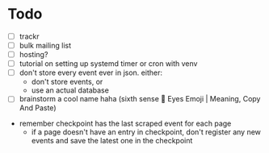 # Todo

- [ ] trackr
- [ ] bulk mailing list
- [ ] hosting?
- [ ] tutorial on setting up systemd timer or cron with venv
- [ ] don't store every event ever in json. either:
    - don't store events, or
    - use an actual database
- [ ] brainstorm a cool name haha (sixth sense 👀 Eyes Emoji | Meaning, Copy And Paste)
- remember checkpoint has the last scraped event for each page
  - if a page doesn't have an entry in checkpoint, don't register any new events and
    save the latest one in the checkpoint